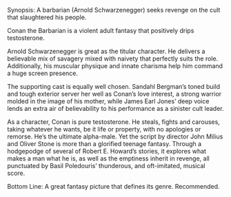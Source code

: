 Synopsis: A barbarian (Arnold Schwarzenegger) seeks revenge on the cult that slaughtered his people.

Conan the Barbarian is a violent adult fantasy that positively drips testosterone. 

Arnold Schwarzenegger is great as the titular character.  He delivers a believable mix of savagery mixed with naivety that perfectly suits the role.  Additionally, his muscular physique and innate charisma help him command a huge screen presence. 

The supporting cast is equally well chosen.  Sandahl Bergman’s toned build and tough exterior server her well as Conan’s love interest, a strong warrior molded in the image of his mother, while James Earl Jones’ deep voice lends an extra air of believability to his performance as a sinister cult leader.

As a character, Conan is pure testosterone.  He steals, fights and carouses, taking whatever he wants, be it life or property, with no apologies or remorse.  He’s the ultimate alpha-male.  Yet the script by director John Milius and Oliver Stone is more than a glorified teenage fantasy.  Through a hodgepodge of several of Robert E. Howard’s stories, it explores what makes a man what he is, as well as the emptiness inherit in revenge, all punctuated by Basil Poledouris’ thunderous, and oft-imitated, musical score.

Bottom Line: A great fantasy picture that defines its genre.  Recommended.